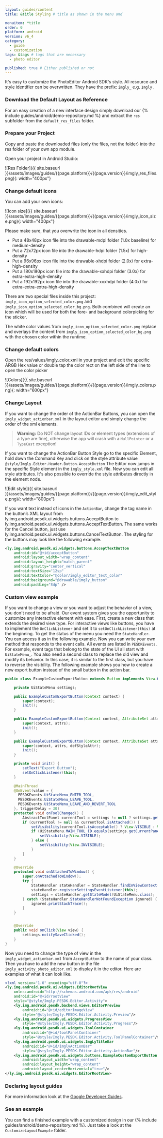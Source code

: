 ```yaml
---
layout: guides/content
title: &title Styling # title as shown in the menu and

menuitem: *title
order: 0
platform: android
version: v6_4
category:
  - guide
  - customization
tags: &tags # tags that are necessary
  - photo editor

published: true # Either published or not
---
```



It's easy to customize the PhotoEditor Android SDK's style.
​All resource and style identifier can be overwritten. They have the prefix: `imgly_` e.g. `Imgly.`
​
### Download the Default Layout as Reference
For an easy creation of a new interface design simply download our {% include guides/android/demo-repository.md %} and extract the `res` subfolder from the `default_res_files` folder.

### Prepare your Project
Copy and paste the downloaded files (only the files, not the folder) into the res folder of your own app module.

Open your project in Android Studio:

![Res Folder]({{ site.baseurl }}/assets/images/guides/{{page.platform}}/{{page.version}}/imgly_res_files.png){: width="400px"}

### Change default icons

You can add your own icons:

![Icon size]({{ site.baseurl }}/assets/images/guides/{{page.platform}}/{{page.version}}/imgly_icon_size.png){: width="400px"}

Please make sure, that you overwrite the icon in all densities.

* Put a 48x48px icon file into the drawable-mdpi folder (1.0x baseline) for medium-density
* Put a 72x72px icon file into the drawable-hdpi folder \(1.5x) for high-density
* Put a 96x96px icon file into the drawable-xhdpi folder (2.0x) for extra-high-density
* Put a 180x180px icon file into the drawable-xxhdpi folder (3.0x) for extra-extra-high-density
* Put a 192x192px icon file into the drawable-xxxhdpi folder (4.0x) for extra-extra-extra-high-density


There are two special files inside this project: `imgly_icon_option_selected_color.png` and `imgly_icon_option_selected_color_bg.png`.
Both combined will create an icon which will be used for both the fore- and background colorpicking for the sticker.

The white color values from `imgly_icon_option_selected_color.png` replace and overlays the content from `imgly_icon_option_selected_color_bg.png` with the chosen color within the runtime.


### Change default colors

Open the res/values/imgly_color.xml in your project and edit the specific ARGB Hex value or double tap the color rect on the left side of the line to open the color picker

![Colors]({{ site.baseurl }}/assets/images/guides/{{page.platform}}/{{page.version}}/imgly_colors.png){: width="600px"}

### Change Layout

If you want to change the order of the ActionBar Buttons, you can open the `imgly_widget_actionbar.xml` in the layout editor and simply change the order of the xml elements.

> __Warning:__ Do NOT change layout IDs or element types (extensions of a type are fine), otherwise the app will crash with a `NullPointer` or a `TypeCast` exception!

If you want to change the ActionBar Button Style go to the specific Element, hold down the Command Key and click on the style attribute value `@style/Imgly.Editor.Header.Button.AcceptButton`
The Editor now jumps in the specific Style element in the `imgly_style.xml` file.
Now you can edit all style attributes. It's also possible to override the style attributes directly in the element node.

![Edit style]({{ site.baseurl }}/assets/images/guides/{{page.platform}}/{{page.version}}/imgly_edit_style.png){: width="800px"}

If you want text instead of icons in the `ActionBar`, change the tag name in the button’s XML layout from ly.img.android.pesdk.ui.widgets.buttons.AcceptButton to ly.img.android.pesdk.ui.widgets.buttons.AcceptTextButton. The same works for the Cancel button, just use ly.img.android.pesdk.ui.widgets.buttons.CancelTextButton.
The styling for the buttons may look like the following example.

```xml
<ly.img.android.pesdk.ui.widgets.buttons.AcceptTextButton
    android:id="@+id/acceptButton"
    android:layout_width="wrap_content"
    android:layout_height="match_parent"
    android:gravity="center_vertical"
    android:textSize="12sp"
    android:textColor="@color/imgly_editor_text_color"
    android:background="@drawable/imgly_button"
    android:padding="8dp" />
```

### Custom view example

If you want to change a view or you want to adjust the behavior of a view, you don't need to be afraid. Our event system gives you the opportunity to customize any interactive element with ease.
First, create a new class that extends the desired view type. For interactive views like buttons, you have to implement the `OnClickListener` and set it to `setOnClickListener(this)` at the beginning.
To get the status of the menu you need the `StateHandler`. You can access it as in the following example.
Now you can write your own method that responds to the event calls. All events are listed in `PESDKEvents`. For example, event tags that belong to the state of the UI all start with `UiStateMenu_`.
You also need a second class to replace the old view and modify its behavior. In this case, it is similar to the first class, but you have to reverse the visibility.
The following example shows you how to create a new export button instead of the small button in the action bar.

```java
public class ExampleCustomExportButton extends Button implements View.OnClickListener {

    private UiStateMenu settings;

    public ExampleCustomExportButton(Context context) {
        super(context);
        init();
    }

    public ExampleCustomExportButton(Context context, AttributeSet attrs) {
        super(context, attrs);
        init();
    }

    public ExampleCustomExportButton(Context context, AttributeSet attrs, int defStyleAttr) {
        super(context, attrs, defStyleAttr);
        init();
    }

    private void init() {
        setText("Export Button");
        setOnClickListener(this);
    }

    @MainThread
    @OnEvent(value = {
      PESDKEvents.UiStateMenu_ENTER_TOOL,
      PESDKEvents.UiStateMenu_LEAVE_TOOL,
      PESDKEvents.UiStateMenu_LEAVE_AND_REVERT_TOOL
    }, triggerDelay = 30)
    protected void onToolChanged() {
        AbstractToolPanel currentTool = settings != null ? settings.getCurrentTool() : null;
        if (currentTool != null && currentTool.isAttached()) {
            setVisibility(currentTool.isAcceptable() ? View.VISIBLE : View.GONE);
            if (UiStateMenu.MAIN_TOOL_ID.equals(settings.getCurrentPanelData().getId())) {
                setVisibility(View.VISIBLE);
            } else {
                setVisibility(View.INVISIBLE);
            }
        }
    }

    @Override
    protected void onAttachedToWindow() {
        super.onAttachedToWindow();
        try {
            StateHandler stateHandler = StateHandler.findInViewContext(getContext());
            stateHandler.registerSettingsEventListener(this);
            settings = stateHandler.getStateModel(UiStateMenu.class);
        } catch (StateHandler.StateHandlerNotFoundException ignored) {
            ignored.printStackTrace();
        }
    }


    @Override
    public void onClick(View view) {
        settings.notifySaveClicked();
    }
}
```

Now you need to change the type of view in the `imgly_widget_actionbar.xml` from `AcceptButton` to the name of your class. Then you have to add the new button in the file `imgly_activity_photo_editor.xml` to display it in the editor.
Here are examples of what it can look like.

```xml
<?xml version="1.0" encoding="utf-8"?>
<ly.img.android.pesdk.ui.widgets.EditorRootView
    xmlns:android="http://schemas.android.com/apk/res/android"
    android:id="@+id/rootView"
    style="@style/Imgly.PESDK.Editor.Activity">
    <ly.img.android.pesdk.backend.views.EditorPreview
        android:id="@+id/editorImageView"
        style="@style/Imgly.PESDK.Editor.Activity.Preview"/>
    <ly.img.android.pesdk.ui.widgets.ProgressView
        style="@style/Imgly.PESDK.Editor.Activity.Progress"/>
    <ly.img.android.pesdk.ui.widgets.ToolContainer
        android:id="@+id/toolPanelContainer"
        style="@style/Imgly.PESDK.Editor.Activity.ToolPanelContainer"/>
    <ly.img.android.pesdk.ui.widgets.ImgLyTitleBar
        android:id="@+id/imglyActionBar"
        style="@style/Imgly.PESDK.Editor.Activity.ActionBar"/>
    <ly.img.android.pesdk.ui.widgets.buttons.ExampleCustomExportButton
        android:layout_width="wrap_content"
        android:layout_height="wrap_content"
        android:layout_centerHorizontal="true"/>
</ly.img.android.pesdk.ui.widgets.EditorRootView>
```


### Declaring layout guides

For more information look at the [Google Developer Guides]( http://developer.android.com/guide/topics/ui/declaring-layout.html).

### See an example

You can find a finished example with a customized design in our {% include guides/android/demo-repository.md %}. Just take a look at the `CustomizeLayoutExample` folder.
